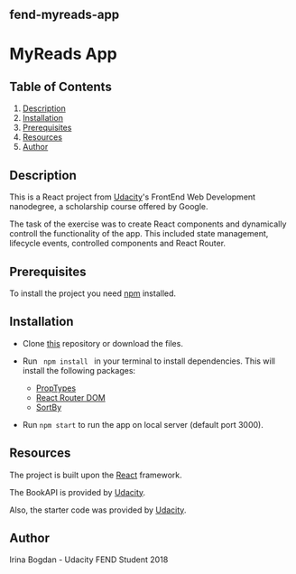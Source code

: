 ## fend-myreads-app

# MyReads App 

## Table of Contents
1. [Description](https://github.com/irinabgdn/fend-myreads-app#description-)
2. [Installation](https://github.com/irinabgdn/fend-myreads-app#installation-)
3. [Prerequisites](https://github.com/irinabgdn/fend-myreads-app#prerequisites-)
4. [Resources](https://github.com/irinabgdn/fend-myreads-app#resources-)
5. [Author](https://github.com/irinabgdn/fend-myreads-app#author-)

## Description
This is a React project from [Udacity](www.udacity.com)'s FrontEnd Web Development nanodegree, a scholarship course offered by Google. 

The task of the exercise was to create React components and dynamically controll the functionality of the app. 
This included state management, lifecycle events, controlled components and React Router. 

## Prerequisites
To install the project you need [npm](https://www.npmjs.com/get-npm) installed. 

## Installation
- Clone [this](https://github.com/irinabgdn/fend-myreads-app) repository or download the files.

- Run <code> npm install </code> in your terminal to install dependencies. This will install the following packages:
    *   [PropTypes](https://www.npmjs.com/package/prop-types)
    *   [React Router DOM](https://www.npmjs.com/package/react-router-dom)
    *   [SortBy](https://www.npmjs.com/package/sort-by)

- Run <code>npm start</code> to run the app on local server (default port 3000).

## Resources
The project is built upon the [React](https://reactjs.org/) framework.

The BookAPI is provided by [Udacity](www.udacity.com).

Also, the starter code was provided by [Udacity](www.udacity.com).

## Author
Irina Bogdan - Udacity FEND Student 2018